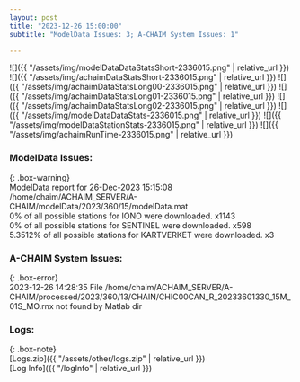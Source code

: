 ```yaml
---
layout: post
title: "2023-12-26 15:00:00"
subtitle: "ModelData Issues: 3; A-CHAIM System Issues: 1"

---
```


![]({{ "/assets/img/modelDataDataStatsShort-2336015.png" | relative_url }})
![]({{ "/assets/img/achaimDataStatsShort-2336015.png" | relative_url }})
![]({{ "/assets/img/achaimDataStatsLong00-2336015.png" | relative_url }})
![]({{ "/assets/img/achaimDataStatsLong01-2336015.png" | relative_url }})
![]({{ "/assets/img/achaimDataStatsLong02-2336015.png" | relative_url }})
![]({{ "/assets/img/modelDataDataStats-2336015.png" | relative_url }})
![]({{ "/assets/img/modelDataStationStats-2336015.png" | relative_url }})
![]({{ "/assets/img/achaimRunTime-2336015.png" | relative_url }})


### ModelData Issues:  
  
{: .box-warning}  
 ModelData report for 26-Dec-2023 15:15:08   
 /home/chaim/ACHAIM_SERVER/A-CHAIM/modelData/2023/360/15/modelData.mat   
 0% of all possible stations for IONO were downloaded. x1143   
 0% of all possible stations for SENTINEL were downloaded. x598   
 5.3512% of all possible stations for KARTVERKET were downloaded. x3   
  
### A-CHAIM System Issues:  
  
{: .box-error}  
2023-12-26 14:28:35 File /home/chaim/ACHAIM_SERVER/A-CHAIM/processed/2023/360/13/CHAIN/CHIC00CAN_R_20233601330_15M_01S_MO.rnx not found by Matlab dir  

### Logs:  
  
{: .box-note}  
[Logs.zip]({{ "/assets/other/logs.zip" | relative_url }})  
[Log Info]({{ "/logInfo" | relative_url }})  

